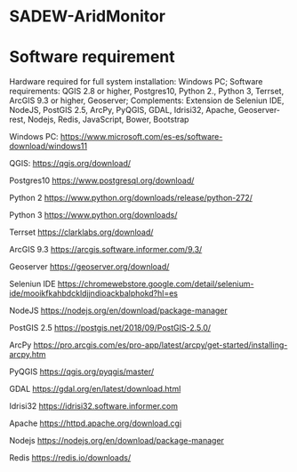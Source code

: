 # SADEW-AridMonitor


# Software requirement

Hardware required for full system installation: Windows PC; Software requirements: QGIS 2.8 or higher, Postgres10, Python 2., Python 3, Terrset, ArcGIS 9.3 or higher, Geoserver; Complements: Extension de Seleniun IDE, NodeJS,  PostGIS 2.5, ArcPy, PyQGIS, GDAL, Idrisi32, Apache, Geoserver-rest, Nodejs, Redis, JavaScript, Bower, Bootstrap

Windows PC:
https://www.microsoft.com/es-es/software-download/windows11

QGIS:
https://qgis.org/download/

Postgres10
https://www.postgresql.org/download/

Python 2
https://www.python.org/downloads/release/python-272/

Python 3
https://www.python.org/downloads/

Terrset
https://clarklabs.org/download/

ArcGIS 9.3
https://arcgis.software.informer.com/9.3/

Geoserver
https://geoserver.org/download/

Seleniun IDE
https://chromewebstore.google.com/detail/selenium-ide/mooikfkahbdckldjjndioackbalphokd?hl=es

NodeJS
https://nodejs.org/en/download/package-manager

PostGIS 2.5
https://postgis.net/2018/09/PostGIS-2.5.0/

ArcPy
https://pro.arcgis.com/es/pro-app/latest/arcpy/get-started/installing-arcpy.htm

PyQGIS
https://qgis.org/pyqgis/master/

GDAL
https://gdal.org/en/latest/download.html

Idrisi32
https://idrisi32.software.informer.com

Apache
https://httpd.apache.org/download.cgi

Nodejs
https://nodejs.org/en/download/package-manager

Redis
https://redis.io/downloads/

